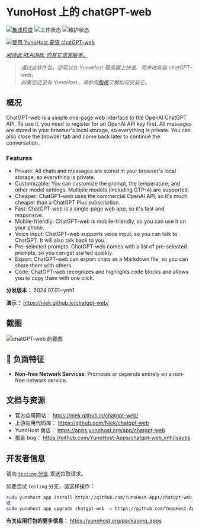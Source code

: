 <!--
注意：此 README 由 <https://github.com/YunoHost/apps/tree/master/tools/readme_generator> 自动生成
请勿手动编辑。
-->

# YunoHost 上的 chatGPT-web

[![集成程度](https://dash.yunohost.org/integration/chatgpt-web.svg)](https://ci-apps.yunohost.org/ci/apps/chatgpt-web/) ![工作状态](https://ci-apps.yunohost.org/ci/badges/chatgpt-web.status.svg) ![维护状态](https://ci-apps.yunohost.org/ci/badges/chatgpt-web.maintain.svg)

[![使用 YunoHost 安装 chatGPT-web](https://install-app.yunohost.org/install-with-yunohost.svg)](https://install-app.yunohost.org/?app=chatgpt-web)

*[阅读此 README 的其它语言版本。](./ALL_README.md)*

> *通过此软件包，您可以在 YunoHost 服务器上快速、简单地安装 chatGPT-web。*  
> *如果您还没有 YunoHost，请参阅[指南](https://yunohost.org/install)了解如何安装它。*

## 概况

ChatGPT-web is a simple one-page web interface to the OpenAI ChatGPT API. To use it, you need to register for an OpenAI API key first. All messages are stored in your browser's local storage, so everything is private. You can also close the browser tab and come back later to continue the conversation.

### Features

- Private: All chats and messages are stored in your browser's local storage, so everything is private.
- Customizable: You can customize the prompt, the temperature, and other model settings. Multiple models (including GTP-4) are supported.
- Cheaper: ChatGPT-web uses the commercial OpenAI API, so it's much cheaper than a ChatGPT Plus subscription.
- Fast: ChatGPT-web is a single-page web app, so it's fast and responsive.
- Mobile-friendly: ChatGPT-web is mobile-friendly, so you can use it on your phone.
- Voice input: ChatGPT-web supports voice input, so you can talk to ChatGPT. It will also talk back to you.
- Pre-selected prompts: ChatGPT-web comes with a list of pre-selected prompts, so you can get started quickly.
- Export: ChatGPT-web can export chats as a Markdown file, so you can share them with others.
- Code: ChatGPT-web recognizes and highlights code blocks and allows you to copy them with one click.


**分发版本：** 2024.07.01~ynh1

**演示：** <https://niek.github.io/chatgpt-web/>

## 截图

![chatGPT-web 的截图](./doc/screenshots/screenshot.png)

## :red_circle: 负面特征

- **Non-free Network Services**: Promotes or depends entirely on a non-free network service.

## 文档与资源

- 官方应用网站： <https://niek.github.io/chatgpt-web/>
- 上游应用代码库： <https://github.com/Niek/chatgpt-web>
- YunoHost 商店： <https://apps.yunohost.org/app/chatgpt-web>
- 报告 bug： <https://github.com/YunoHost-Apps/chatgpt-web_ynh/issues>

## 开发者信息

请向 [`testing` 分支](https://github.com/YunoHost-Apps/chatgpt-web_ynh/tree/testing) 发送拉取请求。

如要尝试 `testing` 分支，请这样操作：

```bash
sudo yunohost app install https://github.com/YunoHost-Apps/chatgpt-web_ynh/tree/testing --debug
或
sudo yunohost app upgrade chatgpt-web -u https://github.com/YunoHost-Apps/chatgpt-web_ynh/tree/testing --debug
```

**有关应用打包的更多信息：** <https://yunohost.org/packaging_apps>
